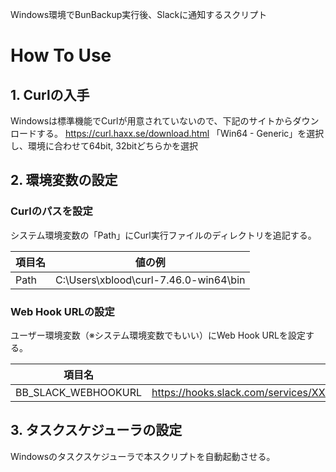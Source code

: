 Windows環境でBunBackup実行後、Slackに通知するスクリプト

# How To Use
## 1. Curlの入手
Windowsは標準機能でCurlが用意されていないので、下記のサイトからダウンロードする。
https://curl.haxx.se/download.html
「Win64 - Generic」を選択し、環境に合わせて64bit, 32bitどちらかを選択

## 2. 環境変数の設定
### Curlのパスを設定
システム環境変数の「Path」にCurl実行ファイルのディレクトリを追記する。

| 項目名 | 値の例 |
----|---- 
| Path | C:\Users\xblood\curl-7.46.0-win64\bin |

### Web Hook URLの設定
ユーザー環境変数（※システム環境変数でもいい）にWeb Hook URLを設定する。

| 項目名 | 値の例 |
----|---- 
| BB_SLACK_WEBHOOKURL | https://hooks.slack.com/services/XXXXXXXXX/XXXXXXXXX/xxxxxxxxxxxxxxxxxxxxxxxx |

## 3. タスクスケジューラの設定
Windowsのタスクスケジューラで本スクリプトを自動起動させる。
